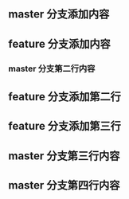 ## master 分支添加内容

## feature 分支添加内容


###  master 分支第二行内容

## feature 分支添加第二行

## feature 分支添加第三行

## master 分支第三行内容

## master 分支第四行内容
